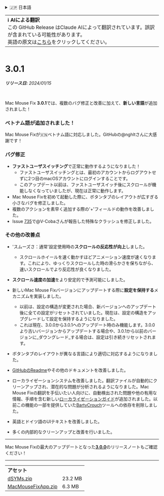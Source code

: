 <details>
<summary>🇯🇵 日本語</summary>

[🇬🇧 English (GitHub)](https://github.com/noah-nuebling/mac-mouse-fix/releases/tag/3.0.1)\
[🇦🇩 Català](https://redirect.macmousefix.com/?target=mmf-release&tag=3.0.1&locale=ca)\
[🇩🇪 Deutsch](https://redirect.macmousefix.com/?target=mmf-release&tag=3.0.1&locale=de)\
[🇪🇸 Español](https://redirect.macmousefix.com/?target=mmf-release&tag=3.0.1&locale=es)\
[🇫🇷 Français](https://redirect.macmousefix.com/?target=mmf-release&tag=3.0.1&locale=fr)\
[🇮🇩 Indonesia](https://redirect.macmousefix.com/?target=mmf-release&tag=3.0.1&locale=id)\
[🇮🇹 Italiano](https://redirect.macmousefix.com/?target=mmf-release&tag=3.0.1&locale=it)\
[🇭🇺 Magyar](https://redirect.macmousefix.com/?target=mmf-release&tag=3.0.1&locale=hu)\
[🇳🇱 Nederlands](https://redirect.macmousefix.com/?target=mmf-release&tag=3.0.1&locale=nl)\
[🇵🇱 Polski](https://redirect.macmousefix.com/?target=mmf-release&tag=3.0.1&locale=pl)\
[🇧🇷 Português (Brasil)](https://redirect.macmousefix.com/?target=mmf-release&tag=3.0.1&locale=pt-BR)\
[🇵🇹 Português (Portugal)](https://redirect.macmousefix.com/?target=mmf-release&tag=3.0.1&locale=pt-PT)\
[🇷🇴 Română](https://redirect.macmousefix.com/?target=mmf-release&tag=3.0.1&locale=ro)\
[🇸🇪 Svenska](https://redirect.macmousefix.com/?target=mmf-release&tag=3.0.1&locale=sv)\
[🇻🇳 Tiếng Việt](https://redirect.macmousefix.com/?target=mmf-release&tag=3.0.1&locale=vi)\
[🇹🇷 Türkçe](https://redirect.macmousefix.com/?target=mmf-release&tag=3.0.1&locale=tr)\
[🇨🇿 Čeština](https://redirect.macmousefix.com/?target=mmf-release&tag=3.0.1&locale=cs)\
[🇬🇷 Ελληνικά](https://redirect.macmousefix.com/?target=mmf-release&tag=3.0.1&locale=el)\
[🇷🇺 Русский](https://redirect.macmousefix.com/?target=mmf-release&tag=3.0.1&locale=ru)\
[🇺🇦 Українська](https://redirect.macmousefix.com/?target=mmf-release&tag=3.0.1&locale=uk)\
[🇮🇱 עברית](https://redirect.macmousefix.com/?target=mmf-release&tag=3.0.1&locale=he)\
[🇸🇦 العربية](https://redirect.macmousefix.com/?target=mmf-release&tag=3.0.1&locale=ar)\
[🇮🇳 हिन्दी](https://redirect.macmousefix.com/?target=mmf-release&tag=3.0.1&locale=hi)\
[🇹🇭 ไทย](https://redirect.macmousefix.com/?target=mmf-release&tag=3.0.1&locale=th)\
[🇨🇳 中文 (简体)](https://redirect.macmousefix.com/?target=mmf-release&tag=3.0.1&locale=zh-Hans)\
[🇨🇳 中文 (繁體)](https://redirect.macmousefix.com/?target=mmf-release&tag=3.0.1&locale=zh-Hant)\
[🇭🇰 中文（香港)](https://redirect.macmousefix.com/?target=mmf-release&tag=3.0.1&locale=zh-HK)\
**🇯🇵 日本語**\
[🇰🇷 한국어](https://redirect.macmousefix.com/?target=mmf-release&tag=3.0.1&locale=ko)\
[Help translate Mac Mouse Fix to different languages!](https://github.com/noah-nuebling/mac-mouse-fix/discussions/731)
</details>
<table align=><td>
<b>ℹ️ AIによる翻訳</b><br>
この GitHub Release はClaude AIによって翻訳されています。誤訳が含まれている可能性があります。<br>
英語の原文は<a href="https://github.com/noah-nuebling/mac-mouse-fix/releases/tag/3.0.1">こちら</a>をクリックしてください。
</td></table>

<table></table>

# 3.0.1
***リリース日:** 2024/01/15*

<br>

Mac Mouse Fix **3.0.1**では、複数のバグ修正と改善に加えて、**新しい言語**が追加されました！

### ベトナム語が追加されました！

Mac Mouse Fixが🇻🇳ベトナム語に対応しました。GitHubの@nghltさんに大感謝です！

### バグ修正

- **ファストユーザスイッチング**で正常に動作するようになりました！
  - ファストユーザスイッチングとは、最初のアカウントからログアウトせずに2つ目のmacOSアカウントにログインすることです。
  - このアップデート以前は、ファストユーザスイッチ後にスクロールが機能しなくなっていましたが、現在は正常に動作します。
- Mac Mouse Fixを初めて起動した際に、ボタンタブのレイアウトが広すぎる小さなバグを修正しました。
- 複数のアクションを素早く追加する際の'+'フィールドの動作を改善しました。
- Issue [735](https://github.com/noah-nuebling/mac-mouse-fix/issues/735)で@V-Cobaさんが報告した特殊なクラッシュを修正しました。

### その他の改善点

- 'スムーズさ：通常'設定使用時の**スクロールの反応性が向上**しました。
  - スクロールホイールを速く動かすほどアニメーション速度が速くなります。これにより、ゆっくりスクロールした時の滑らかさを保ちながら、速いスクロールでより反応性が良くなりました。

- **スクロール速度の加速**をより安定的で予測可能にしました。
- 新しいMac Mouse Fixバージョンにアップデートする際に**設定を保持する**メカニズムを実装しました。
  - 以前は、設定の構造が変更された場合、新バージョンへのアップデート後に全ての設定がリセットされていました。現在は、設定の構造をアップグレードして設定を保持するようになりました。
  - これは現在、3.0.0から3.0.1へのアップデート時のみ機能します。3.0.0より古いバージョンからアップデートする場合や、3.0.1から以前のバージョンに_ダウングレード_する場合は、設定は引き続きリセットされます。
- ボタンタブのレイアウトが異なる言語により適切に対応するようになりました。
- [GitHubのReadme](https://github.com/noah-nuebling/mac-mouse-fix#background)やその他のドキュメントを改善しました。
- ローカライゼーションシステムを改善しました。翻訳ファイルが自動的にクリーンアップされ、潜在的な問題が分析されるようになりました。Mac Mouse Fixの翻訳を手伝いたい人向けに、自動検出された問題や他の有用な情報、手順を含む新しい[ローカライゼーションガイド](https://github.com/noah-nuebling/mac-mouse-fix/discussions/731)が追加されました。以前この機能の一部を提供していた[BartyCrouch](https://github.com/FlineDev/BartyCrouch)ツールへの依存を削除しました。
- 英語とドイツ語のUIテキストを改善しました。
- 多くの内部的なクリーンアップと改善を行いました。

---

Mac Mouse Fixの最大のアップデートとなった[**3.0.0**](https://redirect.macmousefix.com/?target=mmf-release&tag=3.0.0&locale=ja)のリリースノートもご確認ください！

---

<table align="start">
<tr>
    <td colspan=2>
        <b>アセット</b>
    </td>
</tr>
<tr>
    <td><a href="https://github.com/noah-nuebling/mac-mouse-fix/releases/download/3.0.1/dSYMs.zip">dSYMs.zip</a></td>
    <td>23.2 MB</td>
</tr>
<tr>
    <td><a href="https://github.com/noah-nuebling/mac-mouse-fix/releases/download/3.0.1/MacMouseFixApp.zip">MacMouseFixApp.zip</a></td>
    <td>6.3 MB</td>
</tr>
</table>